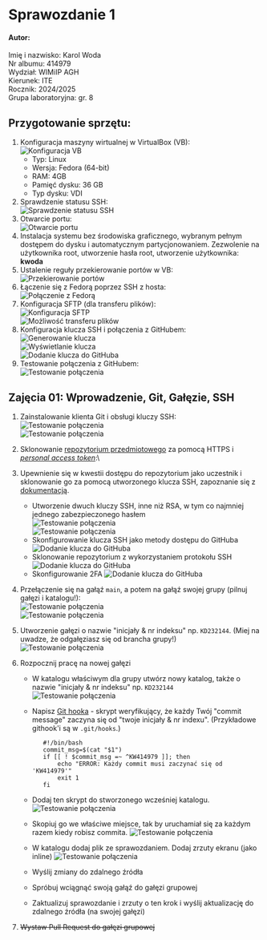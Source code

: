 # Sprawozdanie 1
#### Autor:
Imię i nazwisko: Karol Woda\
Nr albumu: 414979\
Wydział: WIMiIP AGH\
Kierunek: ITE\
Rocznik: 2024/2025\
Grupa laboratoryjna: gr. 8 
## Przygotowanie sprzętu:
1. Konfiguracja maszyny wirtualnej w VirtualBox (VB):\
![Konfiguracja VB](/1.png)
    * Typ: Linux
    * Wersja: Fedora (64-bit)
    * RAM: 4GB
    * Pamięć dysku: 36 GB
    * Typ dysku: VDI
2. Sprawdzenie statusu SSH:\
![Sprawdzenie statusu SSH](2.png)
3. Otwarcie portu:\
![Otwarcie portu](3.png)
4. Instalacja systemu bez środowiska graficznego, wybranym pełnym dostępem do dysku i automatycznym partycjonowaniem. Zezwolenie na użytkownika root, utworzenie hasła root, utworzenie użytkownika: **kwoda**
5. Ustalenie reguły przekierowanie portów w VB:\
![Przekierowanie portów](4.png)
6. Łączenie się z Fedorą poprzez SSH z hosta:\
![Połączenie z Fedorą](5.png)
7. Konfiguracja SFTP (dla transferu plików):\
![Konfiguracja SFTP](6.png)\
![Możliwość transferu plików](7.png)
8. Konfiguracja klucza SSH i połączenia z GitHubem:\
![Generowanie klucza](8.png)\
![Wyświetlanie klucza](9.png)\
![Dodanie klucza do GitHuba](10.png)
9. Testowanie połączenia z GitHubem:\
![Testowanie połączenia](11.png)
## Zajęcia 01: Wprowadzenie, Git, Gałęzie, SSH
1. Zainstalowanie klienta Git i obsługi kluczy SSH:\
![Testowanie połączenia](12.png)\
![Testowanie połączenia](13.png)
2. Sklonowanie [repozytorium przedmiotowego](https://github.com/InzynieriaOprogramowaniaAGH/MDO2025_INO) za pomocą HTTPS i [*personal access token*](https://docs.github.com/en/authentication/keeping-your-account-and-data-secure/managing-your-personal-access-tokens):\

3. Upewnienie się w kwestii dostępu do repozytorium jako uczestnik i sklonowanie go za pomocą utworzonego klucza SSH, zapoznanie się z [dokumentacją](https://docs.github.com/en/authentication/connecting-to-github-with-ssh/generating-a-new-ssh-key-and-adding-it-to-the-ssh-agent).
   - Utworzenie dwuch kluczy SSH, inne niż RSA, w tym co najmniej jednego zabezpieczonego hasłem\
   ![Testowanie połączenia](14.png)\
   ![Testowanie połączenia](15.png)
   - Skonfigurowanie klucza SSH jako metody dostępu do GitHuba\
   ![Dodanie klucza do GitHuba](10.png)
   - Sklonowanie repozytorium z wykorzystaniem protokołu SSH
   ![Dodanie klucza do GitHuba](16.png)
   - Skonfigurowanie 2FA
   ![Dodanie klucza do GitHuba](17.png)
4. Przełączenie się na gałąź ```main```, a potem na gałąź swojej grupy (pilnuj gałęzi i katalogu!):\
![Testowanie połączenia](18.png)\
![Testowanie połączenia](19.png)
5. Utworzenie gałęzi o nazwie "inicjały & nr indeksu" np. ```KD232144```. (Miej na uwadze, że odgałęziasz się od brancha grupy!)
![Testowanie połączenia](20.png)
6. Rozpocznij pracę na nowej gałęzi
   - W katalogu właściwym dla grupy utwórz nowy katalog, także o nazwie "inicjały & nr indeksu" np. ```KD232144```\
   ![Testowanie połączenia](21.png)
   - Napisz [Git hooka](https://git-scm.com/book/en/v2/Customizing-Git-Git-Hooks) - skrypt weryfikujący, że każdy Twój "commit message" zaczyna się od "twoje inicjały & nr indexu". (Przykładowe githook'i są w `.git/hooks`.)
           
            #!/bin/bash
            commit_msg=$(cat "$1")
            if [[ ! $commit_msg =~ ^KW414979 ]]; then
                echo "ERROR: Każdy commit musi zaczynać się od 'KW414979'"
                exit 1
            fi

   - Dodaj ten skrypt do stworzonego wcześniej katalogu.
   ![Testowanie połączenia](22.png)
   - Skopiuj go we właściwe miejsce, tak by uruchamiał się za każdym razem kiedy robisz commita.
   ![Testowanie połączenia](23.png)
   - W katalogu dodaj plik ze sprawozdaniem. Dodaj zrzuty ekranu (jako inline)
   ![Testowanie połączenia](24.png)
   - Wyślij zmiany do zdalnego źródła
   - Spróbuj wciągnąć swoją gałąź do gałęzi grupowej
   - Zaktualizuj sprawozdanie i zrzuty o ten krok i wyślij aktualizację do zdalnego źródła (na swojej gałęzi)
7. ~~Wystaw Pull Request do gałęzi grupowej~~